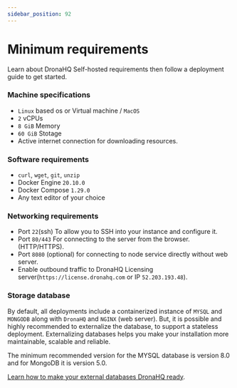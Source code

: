 ```yaml
---
sidebar_position: 92
---
```


# Minimum requirements

Learn about DronaHQ Self-hosted requirements then follow a deployment guide to get started.

### Machine specifications
- `Linux` based os or Virtual machine / `MacOS`
- `2` vCPUs
- `8 GiB` Memory
- `60 GiB` Stotage
- Active internet connection for downloading resources.

### Software requirements
- `curl`, `wget`, `git`, `unzip`
- Docker Engine `20.10.0`
- Docker Compose `1.29.0`
- Any text editor of your choice

### Networking requirements
- Port `22`(ssh) To allow you to SSH into your instance and configure it.
- Port `80/443` For connecting to the server from the browser. (HTTP/HTTPS).
- Port `8080` (optional) for connecting to node service directly without web server.
- Enable outbound traffic to DronaHQ Licensing server(`https://license.dronahq.com` or IP `52.203.193.48`).

### Storage database

By default, all deployments include a containerized instance of `MYSQL` and `MONGODB` along with `DronaHQ` and `NGINX` (web server). But, it is possible and highly recommended to externalize the database, to support a stateless deployment. Externalizing databases helps you make your installation more maintainable, scalable and reliable.

The minimum recommended version for the MYSQL database is version 8.0 and for MongoDB it is version 5.0.

[Learn how to make your external databases DronaHQ ready](./configure-external-databases.md).